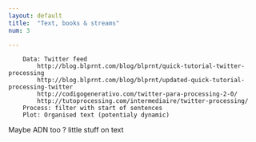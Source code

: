 ```yaml
---
layout: default
title:  "Text, books & streams"
num: 3

---
```



        Data: Twitter feed
            http://blog.blprnt.com/blog/blprnt/quick-tutorial-twitter-processing
            http://blog.blprnt.com/blog/blprnt/updated-quick-tutorial-processing-twitter
            http://codigogenerativo.com/twitter-para-processing-2-0/
            http://tutoprocessing.com/intermediaire/twitter-processing/
        Process: filter with start of sentences
        Plot: Organised text (potentialy dynamic)


Maybe ADN too ? little stuff on text

